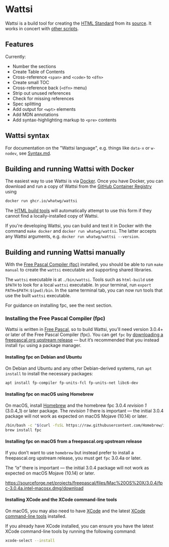 # Wattsi

Wattsi is a build tool for creating the [HTML Standard](https://html.spec.whatwg.org/multipage/) from its [source](https://github.com/whatwg/html). It works in concert with [other scripts](https://github.com/whatwg/html-build).

## Features

Currently:

* Number the sections
* Create Table of Contents
* Cross-reference `<span>` and `<code>` to `<dfn>`
* Create small TOC
* Cross-reference back (`<dfn>` menu)
* Strip out unused references
* Check for missing references
* Spec splitting
* Add output for `<wpt>` elements
* Add MDN annotations
* Add syntax-highlighting markup to `<pre>` contents

## Wattsi syntax

For documentation on the "Wattsi language", e.g. things like `data-x` or `w-nodev`, see [Syntax.md](./Syntax.md).

## Building and running Wattsi with Docker

The easiest way to use Wattsi is via [Docker](https://www.docker.com/). Once you have Docker, you can download and run a copy of Wattsi from the [GitHub Container Registry](https://github.com/whatwg/wattsi/pkgs/container/wattsi) using

```bash
docker run ghcr.io/whatwg/wattsi
```

The [HTML build tools](https://github.com/whatwg/html-build) will automatically attempt to use this form if they cannot find a locally-installed copy of Wattsi.

If you're developing Wattsi, you can build and test it in Docker with the command `make docker` and `docker run whatwg/wattsi`. The latter accepts any Wattsi arguments, e.g. `docker run whatwg/wattsi --version`.

## Building and running Wattsi manually

With the [Free Pascal Compiler (fpc)](https://www.freepascal.org/) installed, you should be able to run `make manual` to create the `wattsi` executable and supporting shared libraries.

The `wattsi` executable is at `./bin/wattsi`. Tools such as `html-build` use `$PATH` to look for a local `wattsi` executable. In your terminal, run `export PATH=$PATH:$(pwd)/bin`. In the same terminal tab, you can now run tools that use the built `wattsi` executable.

For guidance on installing fpc, see the next section.

### Installing the Free Pascal Compiler (fpc)

Wattsi is written in [Free Pascal](https://www.freepascal.org/), so to build Wattsi, you'll need version 3.0.4+ or later of the Free Pascal Compiler (fpc). You can get ```fpc``` by [downloading a freepascal.org upstream release](https://www.freepascal.org/download.var) — but it’s recommended that you instead install ```fpc``` using a package manager.

#### Installing fpc on Debian and Ubuntu

On Debian and Ubuntu and any other Debian-derived systems, run `apt install` to install the necessary packages:

```bash
apt install fp-compiler fp-units-fcl fp-units-net libc6-dev
```

#### Installing fpc on macOS using Homebrew

On macOS, install [Homebrew](https://brew.sh/) and the homebrew fpc 3.0.4 *revision 1* (3.0.4_1) or later package. The *revision 1* there is important — the initial 3.0.4 package will not work as expected on macOS Mojave (10.14) or later.

```bash
/bin/bash -c "$(curl -fsSL https://raw.githubusercontent.com/Homebrew/install/master/install.sh)"
brew install fpc
```

#### Installing fpc on macOS from a freepascal.org upstream release

If you don’t want to use ```homebrew``` but instead prefer to install a freepascal.org upstream release, you must get ```fpc``` 3.0.4a or later. 

The *“a”* there is important — the initial 3.0.4 package will not work as expected on macOS Mojave (10.14) or later.

https://sourceforge.net/projects/freepascal/files/Mac%20OS%20X/3.0.4/fpc-3.0.4a.intel-macosx.dmg/download

#### Installing XCode and the XCode command-line tools

On macOS, you may also need to have [XCode](https://developer.apple.com/xcode/) and the latest [XCode command-line tools](https://developer.apple.com/download/more/) installed.

If you already have XCode installed, you can ensure you have the latest XCode command-line tools by running the following command:

```bash
xcode-select --install
```

